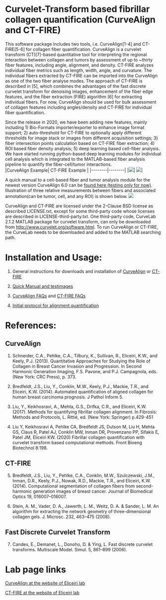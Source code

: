 # Curvelet-Transform based fibrillar collagen quantification (CurveAlign and CT-FIRE)
This software package includes two tools, i.e. CurveAlign[1-4] and CT-FIRE[5-6] for collagen fiber quantification. CurveAlign is a curvelet transform (CT)[7]-based quantitative tool for interpreting the regional interaction between collagen and tumors by assessment of up to ~thirty fiber features, including angle, alignment, and density. CT-FIRE analyzes individual fiber metrics such as length, width, angle, and curvature. The individual fibers extracted by CT-FIRE can be imported into the CurveAlign as one of the two fiber analyse modes. The approach of CT-FIRE is described in [5], which combines the advantages of the fast discrete curvelet transform for denoising images, enhancement of the fiber edge features, and the fiber extraction (FIRE) algorithm [6] for extracting individual fibers.  For now, CurveAlign should be used for bulk assessment of collagen features including angles/density and CT-FIRE for individual fiber quantification.

Since the release in 2020, we have been adding new features, mainly including 1) Bio-Formats importer/exporter to enhance image format support; 2) auto-threshold for CT-FIRE to optionally apply different thresholds for image stack or images from different acquisition settings; 3) fiber intersection points calculation based on CT-FIRE fiber extraction; 4) ROI based fiber density analysis; 5) deep learning based cell-fiber analysis. We have started running python-based deep learning modules for individual cell analysis which is integrated to the MATLAB-based fiber analysis pipeline to quantify the fiber-cell/tumor interactions.  
|CurveAlign Example| CT-FIRE Example |
|--------|--------|
|<img src ='https://loci.wisc.edu/wp-content/uploads/sites/1939/2023/03/CurveAlign5.0_forNewWebsite.jpg'>| <img src='https://loci.wisc.edu/wp-content/uploads/sites/1939/2023/03/CT-FIRE3.0_forNewWebsite.jpg'>|

A quick manual to a cell-based fiber and tumor analysis module for the newest version CurveAlign 6.0 can be [found here (testing only for now)](https://docs.google.com/document/d/1qi66Pj96mGjN_wjRn63i6SkiCuej_wvhIKAEdCIC7S8/edit?usp=sharing).
Illustration of three relative measurements between fibers and associated annotation(can be tumor, cell, and any ROI) is shown below.
<img src ='https://github.com/uw-loci/curvelets/blob/CA6.0beta/doc/tutorials/illustration%20of%20three%20relative%20measurments%20between%20fiber%20and%20annotation(tumor%2C%20cell%20and%20user%20specified%20ROI)%20.jpg'>

CurveAlign and CT-FIRE are licensed under the 2-Clause BSD license as described LICENSE.txt, except for some third-party code whose licenses are described in LICENSE-third-party.txt. One third-party code, CurveLab 2.1.2 MATLAB package for curvelet transform, can only be downloaded from http://www.curvelet.org/software.html. To run CurveAlign or CT-FIRE, the CurveLab needs to be downloaded and added to the MATLAB searching path.

# Installation and Usage:
1) General instructions for downloads and installation of [CurveAlign](https://github.com/uw-loci/curvelets/wiki/Downloads-and-Installation-(CurveAlign)) or [CT-FIRE](https://github.com/uw-loci/curvelets/wiki/Downloads-and-Installation-(CTF))
   
2) [Quick Manual and testimages](https://github.com/uw-loci/curvelets/releases/download/5.0/CA5.0andCTF3.0_manual_testImages.zip)
  
3) [CurveAlign FAQs](https://github.com/uw-loci/curvelets/wiki/FAQ-(CurveAlign)) and [CT-FIRE FAQs](https://github.com/uw-loci/curvelets/wiki/FAQ-(CTF))
   
4) [Initial protocol for alignment quantification](https://link.springer.com/protocol/10.1007/978-1-4939-7113-8_28)     

# References:
## CurveAlign 
1. Schneider, C.A., Pehlke, C.A., Tilbury, K., Sullivan, R., Eliceiri, K.W., and Keely, P.J. (2013). Quantitative Approaches for Studying the Role of Collagen in Breast Cancer Invasion and Progression. In Second Harmonic Generation Imaging, F.S. Pavone, and P.J. Campagnola, eds. (New York: CRC Press), p. 373.
   
2. Bredfeldt, J.S., Liu, Y., Conklin, M.W., Keely, P.J., Mackie, T.R., and Eliceiri, K.W. (2014). Automated quantification of aligned collagen for human breast carcinoma prognosis. J Pathol Inform 5.
   
3. Liu, Y., Keikhosravi, A., Mehta, G.S., Drifka, C.R., and Eliceiri, K.W. (2017). Methods for quantifying fibrillar collagen alignment. In Fibrosis: Methods and Protocols, L. Rittié, ed. (New York: Springer) p.429-451

4. Liu Y, Keikhosravi A, Pehlke CA, Bredfeldt JS, Dutson M, Liu H, Mehta GS, Claus R, Patel AJ, Conklin MW, Inman DR, Provenzano PP, Sifakis E, Patel JM, Eliceiri KW. (2020) Fibrillar collagen quantification with curvelet transform based computational methods. Front Bioeng Biotechnol 8:198.

## CT-FIRE 
5. Bredfeldt, J.S., Liu, Y., Pehlke, C.A., Conklin, M.W., Szulczewski, J.M., Inman, D.R., Keely, P.J., Nowak, R.D., Mackie, T.R., and Eliceiri, K.W. (2014). Computational segmentation of collagen fibers from second-harmonic generation images of breast cancer. Journal of Biomedical Optics 19, 016007–016007.
   
6. Stein, A. M., Vader, D. A., Jawerth, L. M., Weitz, D. A. & Sander, L. M. An algorithm for extracting the network geometry of three-dimensional collagen gels. J. Microsc. 232, 463–475 (2008).

## Fast Discrete Curvelet Transform
7. Candes, E., Demanet, L., Donoho, D. & Ying, L. Fast discrete curvelet transforms. Multiscale Model. Simul. 5, 861–899 (2006).

# Lab page links
[CurveAlign at the website of Eliceiri lab](https://loci.wisc.edu/software/curvealign)

[CT-FIRE at the website of Eliceiri lab](https://loci.wisc.edu/ctfire/)

